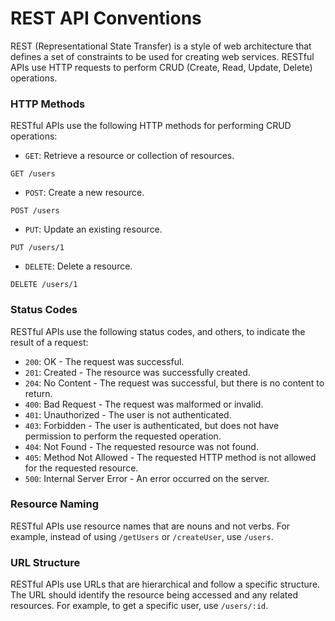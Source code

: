 # REST API Conventions

REST (Representational State Transfer) is a style of web architecture that defines a set of constraints to be used for creating web services. RESTful APIs use HTTP requests to perform CRUD (Create, Read, Update, Delete) operations.

### HTTP Methods

RESTful APIs use the following HTTP methods for performing CRUD operations:

- `GET`: Retrieve a resource or collection of resources.

```http
GET /users
```

- `POST`: Create a new resource.

```http
POST /users
```

- `PUT`: Update an existing resource.

```http
PUT /users/1
```

- `DELETE`: Delete a resource.

```http
DELETE /users/1
```

### Status Codes

RESTful APIs use the following status codes, and others, to indicate the result of a request:

- `200`: OK - The request was successful.
- `201`: Created - The resource was successfully created.
- `204`: No Content - The request was successful, but there is no content to return.
- `400`: Bad Request - The request was malformed or invalid.
- `401`: Unauthorized - The user is not authenticated.
- `403`: Forbidden - The user is authenticated, but does not have permission to perform the requested operation.
- `404`: Not Found - The requested resource was not found.
- `405`: Method Not Allowed - The requested HTTP method is not allowed for the requested resource.
- `500`: Internal Server Error - An error occurred on the server.

### Resource Naming

RESTful APIs use resource names that are nouns and not verbs. For example, instead of using `/getUsers` or `/createUser`, use `/users`.

### URL Structure

RESTful APIs use URLs that are hierarchical and follow a specific structure. The URL should identify the resource being accessed and any related resources. For example, to get a specific user, use `/users/:id`.